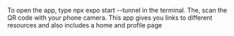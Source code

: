 To open the app, type npx expo start --tunnel in the terminal. The, scan the QR code with your phone camera. This app gives you links to different resources and also includes a home and profile page

